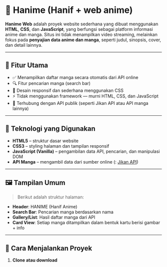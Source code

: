 # 🌸 Hanime (Hanif + web anime)

**Hanime Web** adalah proyek website sederhana yang dibuat menggunakan **HTML**, **CSS**, dan **JavaScript**, yang berfungsi sebagai platform informasi anime dan manga. Situs ini tidak menampilkan video streaming, melainkan fokus pada **penyajian data anime dan manga**, seperti judul, sinopsis, cover, dan detail lainnya.

---

## 📌 Fitur Utama

- ✅ Menampilkan daftar manga secara otomatis dari API online
- 🔍 Fitur pencarian manga (search bar)
- 🎨 Desain responsif dan sederhana menggunakan CSS
- ⚡ Tidak menggunakan framework — murni HTML, CSS, dan JavaScript
- 🔗 Terhubung dengan API publik (seperti Jikan API atau API manga lainnya)

---

## 🧩 Teknologi yang Digunakan

- **HTML5** – struktur dasar website
- **CSS3** – styling halaman dan tampilan responsif
- **JavaScript (Vanilla)** – pengambilan data API, pencarian, dan manipulasi DOM
- **API Manga** – mengambil data dari sumber online (: [Jikan API](https://jikan.moe))

---

## 🖼️ Tampilan Umum

> Berikut adalah struktur halaman:

- **Header**: HANIME (Hanif Anime)
- **Search Bar**: Pencarian manga berdasarkan nama
- **Gallery/List**: Hasil daftar manga dari API
- **Card View**: Setiap manga ditampilkan dalam bentuk kartu berisi gambar + info

---

## 🚀 Cara Menjalankan Proyek

1. **Clone atau download**

